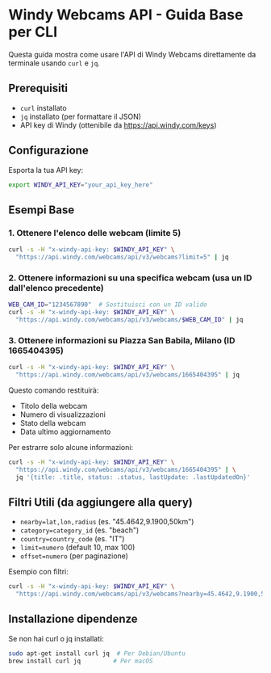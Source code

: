 # Windy Webcams API - Guida Base per CLI

Questa guida mostra come usare l'API di Windy Webcams direttamente da terminale usando `curl` e `jq`.

## Prerequisiti
- `curl` installato
- `jq` installato (per formattare il JSON)
- API key di Windy (ottenibile da https://api.windy.com/keys)

## Configurazione
Esporta la tua API key:
```bash
export WINDY_API_KEY="your_api_key_here"
```

## Esempi Base

### 1. Ottenere l'elenco delle webcam (limite 5)
```bash
curl -s -H "x-windy-api-key: $WINDY_API_KEY" \
  "https://api.windy.com/webcams/api/v3/webcams?limit=5" | jq
```

### 2. Ottenere informazioni su una specifica webcam (usa un ID dall'elenco precedente)
```bash
WEB_CAM_ID="1234567890"  # Sostituisci con un ID valido
curl -s -H "x-windy-api-key: $WINDY_API_KEY" \
  "https://api.windy.com/webcams/api/v3/webcams/$WEB_CAM_ID" | jq
```

### 3. Ottenere informazioni su Piazza San Babila, Milano (ID 1665404395)
```bash
curl -s -H "x-windy-api-key: $WINDY_API_KEY" \
  "https://api.windy.com/webcams/api/v3/webcams/1665404395" | jq
```

Questo comando restituirà:
- Titolo della webcam
- Numero di visualizzazioni
- Stato della webcam
- Data ultimo aggiornamento

Per estrarre solo alcune informazioni:
```bash
curl -s -H "x-windy-api-key: $WINDY_API_KEY" \
  "https://api.windy.com/webcams/api/v3/webcams/1665404395" | \
  jq '{title: .title, status: .status, lastUpdate: .lastUpdatedOn}'
```

## Filtri Utili (da aggiungere alla query)
- `nearby=lat,lon,radius` (es. "45.4642,9.1900,50km")
- `category=category_id` (es. "beach")
- `country=country_code` (es. "IT")
- `limit=numero` (default 10, max 100)
- `offset=numero` (per paginazione)

Esempio con filtri:
```bash
curl -s -H "x-windy-api-key: $WINDY_API_KEY" \
  "https://api.windy.com/webcams/api/v3/webcams?nearby=45.4642,9.1900,50&limit=3" | jq
```

## Installazione dipendenze
Se non hai curl o jq installati:
```bash
sudo apt-get install curl jq  # Per Debian/Ubuntu
brew install curl jq         # Per macOS
```
